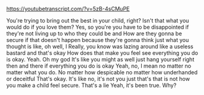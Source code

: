 https://youtubetranscript.com/?v=5zB-4sCMuPE

 You're trying to bring out the best in your child, right? Isn't that what you would do if you love them? Yes, so you're you have to be disappointed if they're not living up to who they could be and How are they gonna be secure if that doesn't happen because they're gonna think just what you thought is like, oh well, I Really, you know was lazing around like a useless bastard and that's okay How does that make you feel see everything you do is okay. Yeah. Oh my god It's like you might as well just hang yourself right then and there if everything you do is okay Yeah, no, I mean no matter no matter what you do. No matter how despicable no matter how underhanded or deceitful That's okay. It's like no, it's not you just that's that is not how you make a child feel secure. That's a lie Yeah, it's been true. Why?